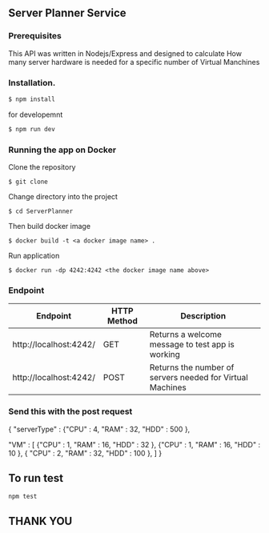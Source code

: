 ## Server Planner Service

### Prerequisites

This API was written in Nodejs/Express and designed to calculate How many server hardware is needed for a specific number of Virtual Manchines

### Installation.

```bash
$ npm install
```

for developemnt

```bash
$ npm run dev
```

### Running the app on Docker

Clone the repository

```
$ git clone
```

Change directory into the project

```
$ cd ServerPlanner
```

Then build docker image

```
$ docker build -t <a docker image name> .
```

Run application

```
$ docker run -dp 4242:4242 <the docker image name above>
```

### Endpoint

| Endpoint               | HTTP Method | Description                                                       |
| ---------------------- | ----------- | ----------------------------------------------------------------- |
| http://localhost:4242/ | GET         | Returns a welcome message to test app is working                  |
| http://localhost:4242/ | POST        | Returns the number of servers needed for Virtual Machines         |

### Send this with the post request

{
"serverType" : {"CPU" : 4, "RAM" : 32, "HDD" : 500 },

"VM" : [
{"CPU" : 1, "RAM" : 16, "HDD" : 32 },
{"CPU" : 1, "RAM" : 16, "HDD" : 10 },
{ "CPU" : 2, "RAM" : 32, "HDD" : 100 },
]
}

## To run test

`npm test`

## THANK YOU
